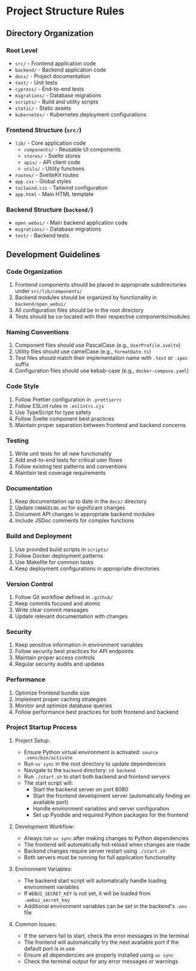 # Project Structure Rules

## Directory Organization

### Root Level
- `src/` - Frontend application code
- `backend/` - Backend application code
- `docs/` - Project documentation
- `test/` - Unit tests
- `cypress/` - End-to-end tests
- `migrations/` - Database migrations
- `scripts/` - Build and utility scripts
- `static/` - Static assets
- `kubernetes/` - Kubernetes deployment configurations

### Frontend Structure (`src/`)
- `lib/` - Core application code
  - `components/` - Reusable UI components
  - `stores/` - Svelte stores
  - `apis/` - API client code
  - `utils/` - Utility functions
- `routes/` - SvelteKit routes
- `app.css` - Global styles
- `tailwind.css` - Tailwind configuration
- `app.html` - Main HTML template

### Backend Structure (`backend/`)
- `open_webui/` - Main backend application code
- `migrations/` - Database migrations
- `test/` - Backend tests

## Development Guidelines

### Code Organization
1. Frontend components should be placed in appropriate subdirectories under `src/lib/components/`
2. Backend modules should be organized by functionality in `backend/open_webui/`
3. All configuration files should be in the root directory
4. Tests should be co-located with their respective components/modules

### Naming Conventions
1. Component files should use PascalCase (e.g., `UserProfile.svelte`)
2. Utility files should use camelCase (e.g., `formatDate.ts`)
3. Test files should match their implementation name with `.test` or `.spec` suffix
4. Configuration files should use kebab-case (e.g., `docker-compose.yaml`)

### Code Style
1. Follow Prettier configuration in `.prettierrc`
2. Follow ESLint rules in `.eslintrc.cjs`
3. Use TypeScript for type safety
4. Follow Svelte component best practices
5. Maintain proper separation between frontend and backend concerns

### Testing
1. Write unit tests for all new functionality
2. Add end-to-end tests for critical user flows
3. Follow existing test patterns and conventions
4. Maintain test coverage requirements

### Documentation
1. Keep documentation up to date in the `docs/` directory
2. Update `CHANGELOG.md` for significant changes
3. Document API changes in appropriate backend modules
4. Include JSDoc comments for complex functions

### Build and Deployment
1. Use provided build scripts in `scripts/`
2. Follow Docker deployment patterns
3. Use Makefile for common tasks
4. Keep deployment configurations in appropriate directories

### Version Control
1. Follow Git workflow defined in `.github/`
2. Keep commits focused and atomic
3. Write clear commit messages
4. Update relevant documentation with changes

### Security
1. Keep sensitive information in environment variables
2. Follow security best practices for API endpoints
3. Maintain proper access controls
4. Regular security audits and updates

### Performance
1. Optimize frontend bundle size
2. Implement proper caching strategies
3. Monitor and optimize database queries
4. Follow performance best practices for both frontend and backend 

### Project Startup Process
1. Project Setup:
   - Ensure Python virtual environment is activated: `source .venv/bin/activate`
   - Run `uv sync` in the root directory to update dependencies
   - Navigate to the `backend` directory: `cd backend`
   - Run `./start.sh` to start both backend and frontend servers
   - The start script will:
     - Start the backend server on port 8080
     - Start the frontend development server (automatically finding an available port)
     - Handle environment variables and server configuration
     - Set up Pyodide and required Python packages for the frontend

2. Development Workflow:
   - Always run `uv sync` after making changes to Python dependencies
   - The frontend will automatically hot-reload when changes are made
   - Backend changes require server restart using `./start.sh`
   - Both servers must be running for full application functionality

3. Environment Variables:
   - The backend start script will automatically handle loading environment variables
   - If `WEBUI_SECRET_KEY` is not set, it will be loaded from `.webui_secret_key`
   - Additional environment variables can be set in the backend's `.env` file

4. Common Issues:
   - If the servers fail to start, check the error messages in the terminal
   - The frontend will automatically try the next available port if the default port is in use
   - Ensure all dependencies are properly installed using `uv sync`
   - Check the terminal output for any error messages or warnings 